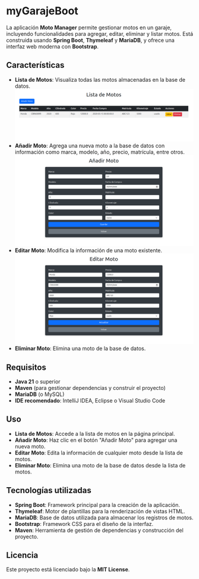 # myGarajeBoot

La aplicación **Moto Manager** permite gestionar motos en un garaje, incluyendo funcionalidades para agregar, editar, eliminar y listar motos. Está construida usando **Spring Boot**, **Thymeleaf** y **MariaDB**, y ofrece una interfaz web moderna con **Bootstrap**.

## Características

- **Lista de Motos**: Visualiza todas las motos almacenadas en la base de datos.
  ![Lista de Motos](https://github.com/9MBR6/myGarajeBoot/blob/main/img/ListMotos.png?raw=true)
- **Añadir Moto**: Agrega una nueva moto a la base de datos con información como marca, modelo, año, precio, matrícula, entre otros.
  ![Añadir Moto](https://github.com/9MBR6/myGarajeBoot/blob/main/img/AddMoto.png?raw=true)
- **Editar Moto**: Modifica la información de una moto existente.
  ![Editar Moto](https://github.com/9MBR6/myGarajeBoot/blob/main/img/UpdateMoto.png?raw=true)
- **Eliminar Moto**: Elimina una moto de la base de datos.

## Requisitos

- **Java 21** o superior
- **Maven** (para gestionar dependencias y construir el proyecto)
- **MariaDB** (o MySQL)
- **IDE recomendado**: IntelliJ IDEA, Eclipse o Visual Studio Code

## Uso

- **Lista de Motos**: Accede a la lista de motos en la página principal.
- **Añadir Moto**: Haz clic en el botón "Añadir Moto" para agregar una nueva moto.
- **Editar Moto**: Edita la información de cualquier moto desde la lista de motos.
- **Eliminar Moto**: Elimina una moto de la base de datos desde la lista de motos.

## Tecnologías utilizadas

- **Spring Boot**: Framework principal para la creación de la aplicación.
- **Thymeleaf**: Motor de plantillas para la renderización de vistas HTML.
- **MariaDB**: Base de datos utilizada para almacenar los registros de motos.
- **Bootstrap**: Framework CSS para el diseño de la interfaz.
- **Maven**: Herramienta de gestión de dependencias y construcción del proyecto.

## Licencia

Este proyecto está licenciado bajo la **MIT License**.

